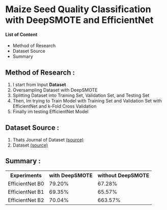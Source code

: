 # Maize Seed Quality Classification with DeepSMOTE and EfficientNet

#### List of Content
<ul>
  <li>Method of Research</li>
  <li>Dataset Source</li>
  <li>Summary</li>
</ul>

## Method of Research :
<ol>
  <li> I start from Input <b>Dataset</b> </li>
  <li> Oversampling Dataset with DeepSMOTE</li>
  <li> Splitting Dataset into Training Set, Validation Set, and Testing Set</li>
  <li> Then, Im trying to Train Model with Training Set and Validation Set with EfficientNet and k-Fold Cross Validation </li>
  <li> Finally im testing EfficientNet Model</li>
</ol>

## Dataset Source :
<ol>
  <li> Thats Journal of Dataset <a href="https://arxiv.org/pdf/2110.00777">(source)</a></li>
  <li> Dataset <a href="https://naagar.github.io/cornseedsdataset/">(source)</a> </li>
</ol>

## Summary :
<table>
  <tr>
    <th>Experiments</th>
    <th>with DeepSMOTE</th>
    <th>without DeepSMOTE</th>
  </tr>
  <tr>
    <td>EfficientNet B0</td>
    <td>79.20% </td>
    <td>67.28%</td>
  </tr>
  <tr>
    <td>EfficientNet B1</td>
    <td>69.35%</td>
    <td>65.57%</td>
  </tr>
  <tr>
    <td>EfficientNet B2</td>
    <td>70.04%</td>
    <td>663.57%</td>
  </tr>
</table>
